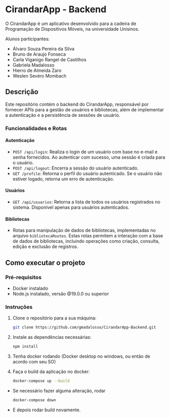 # CirandarApp - Backend

O CirandarApp é um aplicativo desenvolvido para a cadeira de Programação de Dispositivos Móveis, na universidade Unisinos. 

Alunos participantes:
- Álvaro Souza Pereira da Silva
- Bruno de Araujo Fonseca
- Carla Viganigo Rangel de Castilhos
- Gabriela Madalosso
- Hierro de Almeida Zaro
- Weslen Sevéro Mombach

## Descrição

Este repositório contém o backend do CirandarApp, responsável por fornecer APIs para a gestão de usuários e bibliotecas, além de implementar a autenticação e a persistência de sessões de usuário.

### Funcionalidades e Rotas

#### Autenticação

- `POST /api/login`: Realiza o login de um usuário com base no e-mail e senha fornecidos. Ao autenticar com sucesso, uma sessão é criada para o usuário.
- `POST /api/logout`: Encerra a sessão do usuário autenticado.
- `GET /profile`: Retorna o perfil do usuário autenticado. Se o usuário não estiver logado, retorna um erro de autenticação.

#### Usuários

- `GET /api/usuarios`: Retorna a lista de todos os usuários registrados no sistema. Disponível apenas para usuários autenticados.

#### Bibliotecas

- Rotas para manipulação de dados de bibliotecas, implementadas no arquivo `bibliotecaRoutes`. Estas rotas permitem a interação com a base de dados de bibliotecas, incluindo operações como criação, consulta, edição e exclusão de registros.

## Como executar o projeto

### Pré-requisitos

- Docker instalado
- Node.js instalado, versão @19.0.0 ou superior

### Instruções

1. Clone o repositório para a sua máquina:

   ```bash
   git clone https://github.com/gmadalosso/CirandarApp-Backend.git

2. Instale as dependências necessárias:

   ```bash
   npm install

3. Tenha docker rodando (Docker desktop no windows, ou então de acordo com seu SO)

4. Faça o build da aplicação no docker:

   ```bash
   docker-compose up --build

- Se necessário fazer alguma alteração, rodar

   ```bash
   docker-compose down

- E depois rodar build novamente.